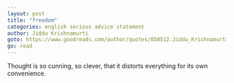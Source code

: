 ```yaml
---
layout: post
title: "freedom"
categories: english serious advice statement
author: Jiddu Krishnamurti
goto: https://www.goodreads.com/author/quotes/850512.Jiddu_Krishnamurti/?ref=speak.junglestar.org
go: read
---
```

Thought is so cunning, so clever, that it distorts everything for its own convenience.
